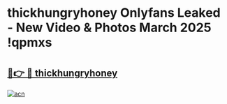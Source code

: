 # thickhungryhoney Onlyfans Leaked - New Video & Photos March 2025 !qpmxs

# <h2><a href="https://qwvs1h.iuczelnia.edu.pl?title=thickhungryhoney&ref=qpmxs">🔗👉 🔴 thickhungryhoney</a></h2>

[![acn](https://github.com/user-attachments/assets/0f9c940e-d8b0-45ae-aac7-cd30a18b3e1c)](https://qwvs1h.iuczelnia.edu.pl?title=thickhungryhoney&ref=qpmxs)

